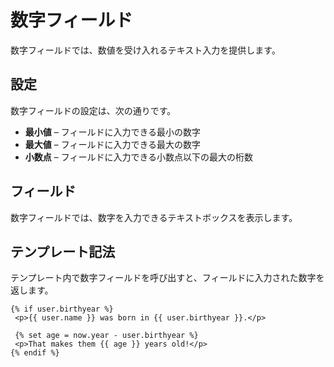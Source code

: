 # 数字フィールド

数字フィールドでは、数値を受け入れるテキスト入力を提供します。

## 設定

数字フィールドの設定は、次の通りです。

* **最小値** – フィールドに入力できる最小の数字
* **最大値** – フィールドに入力できる最大の数字
* **小数点** – フィールドに入力できる小数点以下の最大の桁数

## フィールド

数字フィールドでは、数字を入力できるテキストボックスを表示します。

## テンプレート記法

テンプレート内で数字フィールドを呼び出すと、フィールドに入力された数字を返します。

```twig
{% if user.birthyear %}
 <p>{{ user.name }} was born in {{ user.birthyear }}.</p>

 {% set age = now.year - user.birthyear %}
 <p>That makes them {{ age }} years old!</p>
{% endif %}
```

